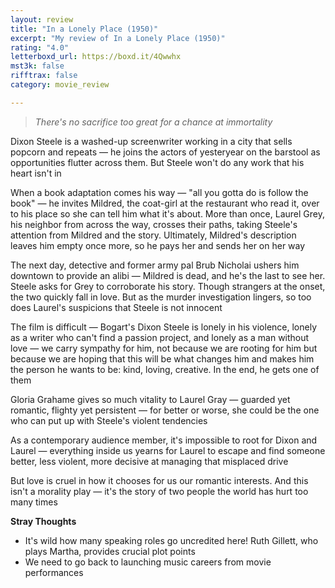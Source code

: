 ```yaml
---
layout: review
title: "In a Lonely Place (1950)"
excerpt: "My review of In a Lonely Place (1950)"
rating: "4.0"
letterboxd_url: https://boxd.it/4Qwwhx
mst3k: false
rifftrax: false
category: movie_review

---
```


<blockquote><i>There's no sacrifice too great for a chance at immortality </i></blockquote>Dixon Steele is a washed-up screenwriter working in a city that sells popcorn and repeats — he joins the actors of yesteryear on the barstool as opportunities flutter across them. But Steele won't do any work that his heart isn't in

When a book adaptation comes his way — "all you gotta do is follow the book" — he invites Mildred, the coat-girl at the restaurant who read it, over to his place so she can tell him what it's about. More than once, Laurel Grey, his neighbor from across the way, crosses their paths, taking Steele's attention from Mildred and the story. Ultimately, Mildred's description leaves him empty once more, so he pays her and sends her on her way

The next day, detective and former army pal Brub Nicholai ushers him downtown to provide an alibi — Mildred is dead, and he's the last to see her. Steele asks for Grey to corroborate his story. Though strangers at the onset, the two quickly fall in love. But as the murder investigation lingers, so too does Laurel's suspicions that Steele is not innocent

The film is difficult — Bogart's Dixon Steele is lonely in his violence, lonely as a writer who can't find a passion project, and lonely as a man without love — we carry sympathy for him, not because we are rooting for him but because we are hoping that this will be what changes him and makes him the person he wants to be: kind, loving, creative. In the end, he gets one of them

Gloria Grahame gives so much vitality to Laurel Gray — guarded yet romantic, flighty yet persistent — for better or worse, she could be the one who can put up with Steele's violent tendencies

As a contemporary audience member, it's impossible to root for Dixon and Laurel — everything inside us yearns for Laurel to escape and find someone better, less violent, more decisive at managing that misplaced drive

But love is cruel in how it chooses for us our romantic interests. And this isn't a morality play — it's the story of two people the world has hurt too many times

<b>Stray Thoughts</b>
* It's wild how many speaking roles go uncredited here! Ruth Gillett, who plays Martha, provides crucial plot points
* We need to go back to launching music careers from movie performances
